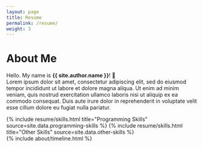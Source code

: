 ```yaml
---
layout: page
title: Resume
permalink: /resume/
weight: 3
---
```


# **About Me**

Hello. My name is **{{ site.author.name }}**! :wave: <br>
Lorem ipsum dolor sit amet, consectetur adipiscing elit, sed do eiusmod tempor incididunt ut labore et dolore magna aliqua. Ut enim ad minim veniam, quis nostrud exercitation ullamco laboris nisi ut aliquip ex ea commodo consequat. Duis aute irure dolor in reprehenderit in voluptate velit esse cillum dolore eu fugiat nulla pariatur.

<div class="row">
{% include resume/skills.html title="Programming Skills" source=site.data.programming-skills %}
{% include resume/skills.html title="Other Skills" source=site.data.other-skills %}
</div>

<div class="row">
{% include about/timeline.html %}
</div>
